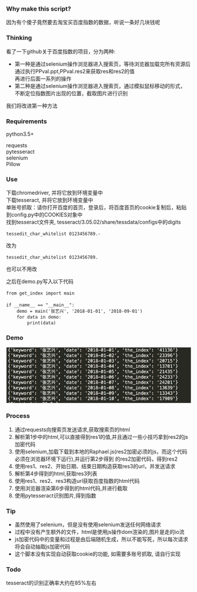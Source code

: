 ### Why make this script?
因为有个傻子竟然要去淘宝买百度指数的数据，听说一条好几块钱呢

### Thinking
看了一下github关于百度指数的项目，分为两种:  
- 第一种是通过selenium操作浏览器进入搜索页，等待浏览器加载完所有资源后  
通过执行PPval.ppt,PPval.res2来获取res和res2的值  
再进行后面一系列的操作
- 第二种是通过selenium操作浏览器进入搜索页，通过模拟鼠标移动的形式，  
不断定位指数图片出现的位置，截取图片进行识别  
  
我们将改进第一种方法  

### Requirements
python3.5+
  
requests  
pytesseract  
selenium  
Pillow  

### Use
下载chromedriver, 并将它放到环境变量中  
下载tesseract, 并将它放到环境变量中  
单账号抓取：请你打开百度的首页，登录后，将百度首页的cookie复制后，粘贴到config.py中的COOKIES对象中  
找到tesseract文件夹, tesseract/3.05.02/share/tessdata/configs中的digits  
```
tessedit_char_whitelist 0123456789.-
```
改为
```
tessedit_char_whitelist 0123456789.
```  
也可以不用改  
  
之后在demo.py写入以下代码
```
from get_index import main

if __name__ == "__main__":
    demo = main('张艺兴', '2018-01-01', '2018-09-01')
    for data in demo:
        print(data)
```

### Demo
![image](https://github.com/longxiaofei/markdown_img/blob/master/spider-baiduindex/bbb.png?raw=true)
  
### Process
1. 通过requests向搜索页发送请求,获取搜索页的html
2. 解析第1步中的html,可以直接得到res1的值,并且通过一些小技巧拿到res2的js加密代码
3. 使用selenium,加载下载到本地的Raphael.js(res2加密必须的js，而这个代码必须在浏览器环境下运行),并运行第2步得到
的res2加密代码，得到res2
4. 使用res1、res2、开始日期、结束日期构造获取res3的url，并发送请求
5. 解析第4步得到的html,获取res3列表
6. 使用res1、res2、res3构造url获取百度指数的html代码
7. 使用浏览器渲染第6步得到的html代码,并进行截取
8. 使用pytesseract识别图片,得到指数
 
### Tip
- 虽然使用了selenium，但是没有使用selenium发送任何网络请求
- 过程中没有产生额外的文件，html是使用js操作dom渲染的,图片是走的io流
- js加密代码中的变量和过程是由后端随机生成，所以不能写死，所以每次请求将会自动抽取js加密代码
- 这个脚本没有实现自动获取cookie的功能, 如需要多账号抓取, 请自行实现

### Todo
tesseract的识别正确率大约在85%左右  
